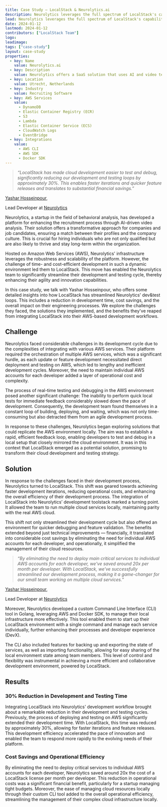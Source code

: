 ```yaml
---
title: Case Study — LocalStack & Neurolytics.ai
description: Neurolytics leverages the full spectrum of LocalStack's capabilities to revolutionize its AI-driven behavioral video analysis platform, enhancing the efficiency and agility of its cloud-based development. In this case study, we explore the journey of Neurolytics with Yashar Hosseinpour, delving into how they utilize LocalStack for seamless local development and testing. This approach has not only accelerated their feature deployment but also resulted in substantial cost savings, showcasing the transformative impact of LocalStack on their local infrastructure development and overall engineering productivity.
lead: Neurolytics leverages the full spectrum of LocalStack's capabilities to revolutionize its AI-driven behavioral video analysis platform, enhancing the efficiency and agility of its cloud-based development. In this case study, we explore the journey of Neurolytics with Yashar Hosseinpour, delving into how they utilize LocalStack for seamless local development and testing. This approach has not only accelerated their feature deployment but also resulted in substantial cost savings, showcasing the transformative impact of LocalStack on their local infrastructure development and overall engineering productivity.
date: 2024-01-12
lastmod: 2024-01-12
contributors: ["LocalStack Team"]
logo: 
leadimage: 
tags: ["case-study"]
layout: case-study
properties:
  - key: Name
    value: Neurolytics.ai
  - key: Description
    value: Neurolytics offers a SaaS solution that uses AI and video technology to provide objective behavioral analytics for effective candidate selection, helping businesses find employees who best fit their team and company culture.
  - key: Location
    value: Utrecht, Netherlands
  - key: Industry
    value: Recruiting Software
  - key: AWS Services
    value:
      - DynamoDB
      - Elastic Container Registry (ECR)
      - S3
      - Lambda
      - Elastic Container Service (ECS)
      - CloudWatch Logs
      - EventBridge
  - key: Integrations
    value:
      - AWS CLI
      - AWS SDK
      - Docker SDK
---
```


<div class="quote-container mt-4">

  > _“LocalStack has made cloud development easier to test and debug, significantly reducing our development and testing loops by approximately 30%. This enables faster iterations and quicker feature releases and translates to substantial financial savings.”_
  <div class="quote-author">
    <p><a href="https://www.linkedin.com/in/yashar-hosseinpour/">Yashar Hosseinpour</a>,</p>
    <p>Lead Developer at <a href="https://neurolytics.ai/">Neurolytics</a></p>
  </div>
</div>

<div class="lead-content">
  <p>Neurolytics, a startup in the field of behavioral analysis, has developed a platform for enhancing the recruitment process through AI-driven video analysis. Their solution offers a transformative approach for companies and job candidates, ensuring a match between their profiles and the company culture. This is crucial for hiring individuals who are not only qualified but are also likely to thrive and stay long-term within the organization.</p>

  <p>Hosted on Amazon Web Services (AWS), Neurolytics' infrastructure leverages the robustness and scalability of the platform. However, the challenge of time- and cost-efficient development in such a dynamic environment led them to LocalStack. This move has enabled the Neurolytics team to significantly streamline their development and testing cycle, thereby enhancing their agility and innovation capabilities.</p>

  <p>In this case study, we talk with Yashar Hosseinpour, who offers some detailed insights into how LocalStack has streamlined Neurolytics' dev&test loops. This includes a reduction in development time, cost savings, and the overall impact on their engineering processes. We explore the challenges they faced, the solutions they implemented, and the benefits they've reaped from integrating LocalStack into their AWS-based development workflows.</p>
</div>

## Challenge

Neurolytics faced considerable challenges in its development cycle due to the complexities of integrating with various AWS services. Their platform required the orchestration of multiple AWS services, which was a significant hurdle, as each update or feature development necessitated direct deployment and testing on AWS, which led to lengthy and inefficient development cycles. Moreover, the need to maintain individual AWS accounts for each developer added a layer of operational cost and complexity.

The process of real-time testing and debugging in the AWS environment posed another significant challenge: The inability to perform quick local tests for immediate feedback considerably slowed down the pace of development. Consequently, the development team found themselves in a constant loop of building, deploying, and waiting, which was not only time-consuming but also detracted them from an agile development process.

In response to these challenges, Neurolytics began exploring solutions that could replicate the AWS environment locally. The aim was to establish a rapid, efficient feedback loop, enabling developers to test and debug in a local setup that closely mirrored the cloud environment. It was in this context that LocalStack emerged as a potential solution, promising to transform their cloud development and testing strategy.

## Solution

In response to the challenges faced in their development process, Neurolytics turned to LocalStack. This shift was geared towards achieving faster development iterations, reducing operational costs, and enhancing the overall efficiency of their development process. The integration of LocalStack into Neurolytics’ development toolstack marked a turning point. It allowed the team to run multiple cloud services locally, maintaining parity with the real AWS cloud.

This shift not only streamlined their development cycle but also offered an environment for quicker debugging and feature validation. The benefits extended beyond just technical improvements — financially, it translated into considerable cost savings by eliminating the need for individual AWS accounts for each developer, and operationally, it simplified the management of their cloud resources.

<div class="quote-container mt-4">

  > _“By eliminating the need to deploy main critical services to individual AWS accounts for each developer, we've saved around 20x per month per developer. With LocalStack, we've successfully streamlined our development process, making it a game-changer for our small team working on multiple cloud services.”_
  <div class="quote-author">
    <p><a href="https://www.linkedin.com/in/yashar-hosseinpour/">Yashar Hosseinpour</a>,</p>
    <p>Lead Developer at <a href="https://neurolytics.ai/">Neurolytics</a></p>
  </div>
</div>

Moreover, Neurolytics developed a custom Command Line Interface (CLI) tool in Golang, leveraging AWS and Docker SDK, to manage their local infrastructure more effectively. This tool enabled them to start up their LocalStack environment with a single command and manage each service individually, further enhancing their processes and developer experience (DevX).

The CLI also included features for backing up and exporting the state of services, as well as importing functionality, allowing for easy sharing of the local environment state among team members. This level of control and flexibility was instrumental in achieving a more efficient and collaborative development environment, powered by LocalStack.

## Results

### 30% Reduction in Development and Testing Time

Integrating LocalStack into Neurolytics' development workflow brought about a remarkable reduction in their development and testing cycles. Previously, the process of deploying and testing on AWS significantly extended their development time. With LocalStack, this time was reduced by approximately 30%, allowing for faster iterations and feature releases. This development efficiency accelerated the pace of innovation and enabled the team to respond more rapidly to the evolving needs of their platform.

### Cost Savings and Operational Efficiency

By eliminating the need to deploy critical services to individual AWS accounts for each developer, Neurolytics saved around 20x the cost of a LocalStack license per month per developer. This reduction in operational costs was a significant financial benefit, particularly for a startup managing tight budgets. Moreover, the ease of managing cloud resources locally through their custom CLI tool added to the overall operational efficiency, streamlining the management of their complex cloud infrastructure locally.
